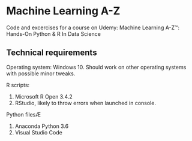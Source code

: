 # Machine Learning A-Z

Code and excercises for a course on Udemy:
Machine Learning A-Z™: Hands-On Python & R In Data Science

## Technical requirements

Operating system: Windows 10. Should work on other operating systems with possible minor tweaks.

R scripts: 

1. Microsoft R Open 3.4.2
2. RStudio, likely to throw errors when launched in console.

Python filesÆ

1. Anaconda Python 3.6
2. Visual Studio Code


